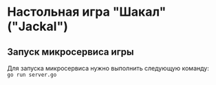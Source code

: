 # Настольная игра "Шакал" ("Jackal")

## Запуск микросервиса игры
Для запуска микросервиса нужно выполнить следующую команду:   
```go run server.go```

